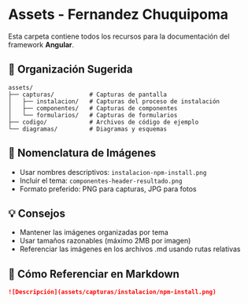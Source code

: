 # Assets - Fernandez Chuquipoma

Esta carpeta contiene todos los recursos para la documentación del framework **Angular**.

## 📁 Organización Sugerida

```
assets/
├── capturas/          # Capturas de pantalla
│   ├── instalacion/   # Capturas del proceso de instalación
│   ├── componentes/   # Capturas de componentes
│   └── formularios/   # Capturas de formularios
├── codigo/            # Archivos de código de ejemplo
└── diagramas/         # Diagramas y esquemas
```

## 📸 Nomenclatura de Imágenes

- Usar nombres descriptivos: `instalacion-npm-install.png`
- Incluir el tema: `componentes-header-resultado.png`
- Formato preferido: PNG para capturas, JPG para fotos

## 💡 Consejos

- Mantener las imágenes organizadas por tema
- Usar tamaños razonables (máximo 2MB por imagen)
- Referenciar las imágenes en los archivos .md usando rutas relativas

## 🔗 Cómo Referenciar en Markdown

```markdown
![Descripción](assets/capturas/instalacion/npm-install.png)
```
